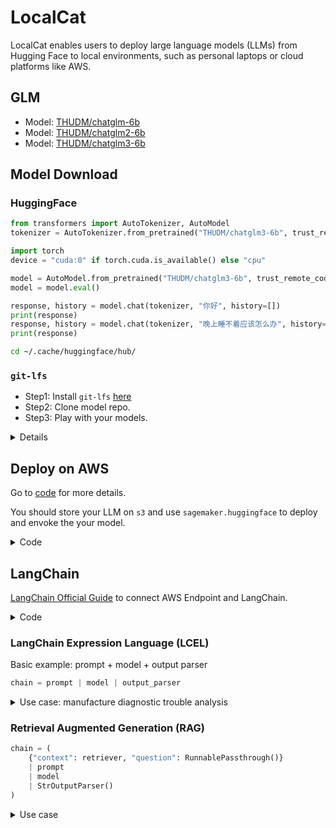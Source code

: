 # LocalCat

LocalCat enables users to deploy large language models (LLMs) from Hugging Face to local environments, such as personal laptops or cloud platforms like AWS.

## GLM

- Model: [THUDM/chatglm-6b](https://huggingface.co/THUDM/chatglm-6b)
- Model: [THUDM/chatglm2-6b](https://huggingface.co/THUDM/chatglm2-6b)
- Model: [THUDM/chatglm3-6b](https://huggingface.co/THUDM/chatglm3-6b)

## Model Download

### HuggingFace

```python
from transformers import AutoTokenizer, AutoModel
tokenizer = AutoTokenizer.from_pretrained("THUDM/chatglm3-6b", trust_remote_code=True)

import torch
device = "cuda:0" if torch.cuda.is_available() else "cpu"

model = AutoModel.from_pretrained("THUDM/chatglm3-6b", trust_remote_code=True, device=device)
model = model.eval()

response, history = model.chat(tokenizer, "你好", history=[])
print(response)
response, history = model.chat(tokenizer, "晚上睡不着应该怎么办", history=history)
print(response)
```

```bash
cd ~/.cache/huggingface/hub/
```

### `git-lfs`
- Step1: Install `git-lfs` [here](https://github.com/git-lfs/git-lfs?utm_source=gitlfs_site&utm_medium=installation_link&utm_campaign=gitlfs#installing)
- Step2: Clone model repo.
- Step3: Play with your models.

<details><summary>Details</summary>
#### Step 1
##### Mac
```bash
brew install git-lfs
```

##### Linux
```bash
# yum/rpm repos: 
curl -s https://packagecloud.io/install/repositories/github/git-lfs/script.rpm.sh | sudo bash
sudo yum install git-lfs

# apt/deb repos: 
curl -s https://packagecloud.io/install/repositories/github/git-lfs/script.deb.sh | sudo bash
sudo apt-get install git-lfs
```

#### Step 2
```bash
git clone https://github.com/THUDM/ChatGLM3.git

cd ChatGLM3 
pip install -r requirements.txt
```
</details>

## Deploy on AWS
Go to [code](notebook/deploy_endpoint.py) for more details.

You should store your LLM on `s3` and use `sagemaker.huggingface` to deploy and envoke the your model.

<details><summary>Code</summary>

```python
from sagemaker.huggingface.model import HuggingFaceModel

# Configuration
huggingface_model = HuggingFaceModel(
    model_data=config["S3_MODEL"],
    role=config["ROLE"],
    transformers_version='4.26',
    pytorch_version='1.13',
    py_version='py39',
)

# Deployment
predictor = huggingface_model.deploy(
    initial_instance_count=1,
    instance_type='ml.g4dn.4xlarge',
    endpoint_name=config['MODEL_NAME'].upper() + strftime("-%Y%m%d-%H%M%S", gmtime()),
)
```

</details>

## LangChain
[LangChain Official Guide](https://python.langchain.com/docs/integrations/llms/sagemaker) to connect AWS Endpoint and LangChain.

<details><summary>Code</summary>

```python
class ContentHandler(LLMContentHandler):
    content_type = "application/json"
    accepts = "application/json"

    def transform_input(self, prompt: str, model_kwargs: Dict) -> bytes:
        input_str = json.dumps({prompt: prompt, **model_kwargs})
        return input_str.encode("utf-8")

    def transform_output(self, output: bytes) -> str:
        response_json = json.loads(output.read().decode("utf-8"))
        # return response_json[0]["generated_text"]
        return response_json

content_handler = ContentHandler()

llm = SagemakerEndpoint(
         endpoint_name=ENDPOINT_NAME, 
         region_name=REGION, 
         model_kwargs={"max_new_tokens": 700, "top_p": 0.9, "temperature": 0.6},
         endpoint_kwargs={"CustomAttributes": 'accept_eula=true'},
         content_handler=content_handler
     )
```
</details>

### LangChain Expression Language (LCEL)
Basic example: prompt + model + output parser

```python
chain = prompt | model | output_parser
```
<details><summary>Use case: manufacture diagnostic trouble analysis</summary>

```python
from langchain.prompts import ChatPromptTemplate
from langchain.schema.output_parser import StrOutputParser

model = llm
prompt_template = """
tell me a possible cause of the diagnostic trouble {trouble} in the process of car-making"
"""
prompt = ChatPromptTemplate.from_template(prompt_template)
output_parser = StrOutputParser()

chain = prompt | model | output_parser

print(chain.invoke({"trouble": "battery"}))
```
</details>

### Retrieval Augmented Generation (RAG)

```python
chain = (
    {"context": retriever, "question": RunnablePassthrough()}
    | prompt
    | model
    | StrOutputParser()
)
```



<details><summary>Use case</summary>

```python
# Get the Document
import requests
from bs4 import BeautifulSoup

# url = "https://en.wikipedia.org/wiki/GPT-4"
url = "https://openai.com/research/gpt-4"
response = requests.get(url)

soup = BeautifulSoup(response.content, 'html.parser')

# find the content div
content_div = soup.find('div', {'class': 'ui-block--text'})

# remove unwanted elements from div
unwanted_tags = ['sup', 'span', 'table', 'ul', 'ol']
for tag in unwanted_tags:
    for match in content_div.findAll(tag):
        match.extract()

print(content_div.get_text())

# Split the Doc
from langchain.text_splitter import RecursiveCharacterTextSplitter

article_text = content_div.get_text()

text_splitter = RecursiveCharacterTextSplitter(
    # Set a really small chunk size, just to show.
    chunk_size = 100,
    chunk_overlap  = 20,
    length_function = len,
)

texts = text_splitter.create_documents([article_text])

# Embedding Model
from langchain.embeddings import HuggingFaceEmbeddings
embedding = HuggingFaceEmbeddings(model_name='shibing624/text2vec-base-chinese')

# Vector Store/Vector DB
from langchain.vectorstores import Chroma
# use the text chunks and the embeddings model to fill our vector store
db = Chroma.from_documents(texts, embedding)

from langchain import PromptTemplate
user_question = "ChatGPT and GPT4, which on is more stable?"

# use our vector store to find similar text chunks
results = db.similarity_search(
    query=user_question,
    n_results=5
)

# define the prompt template
template = """
You are a chat bot who loves to help people! Given the following context sections, answer the
question using only the given context. If you are unsure and the answer is not
explicitly writting in the documentation, say "Sorry, I don't know how to help with that."

Context sections:
{context}

Question:
{users_question}

Answer:
"""

prompt = PromptTemplate(template=template, input_variables=["context", "users_question"])

# fill the prompt template
prompt_text = prompt.format(context=results, users_question=user_question)

# ask the defined LLM
llm(prompt_text)
```
</details>